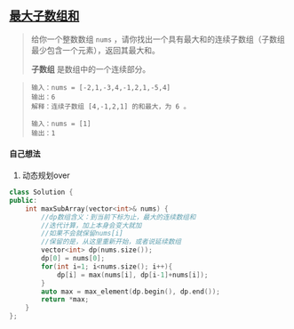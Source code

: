 ## [最大子数组和](https://leetcode.cn/problems/maximum-subarray/description/)

> 给你一个整数数组 `nums` ，请你找出一个具有最大和的连续子数组（子数组最少包含一个元素），返回其最大和。
>
> **子数组** 是数组中的一个连续部分。

> ```
> 输入：nums = [-2,1,-3,4,-1,2,1,-5,4]
> 输出：6
> 解释：连续子数组 [4,-1,2,1] 的和最大，为 6 。
> ```
>
> ```
> 输入：nums = [1]
> 输出：1
> ```



#### 自己想法

1. 动态规划over

```c++
class Solution {
public:
    int maxSubArray(vector<int>& nums) {
        //dp数组含义：到当前下标为止，最大的连续数组和
        //迭代计算，加上本身会变大就加
        //如果不会就保留nums[i]
        //保留的是，从这里重新开始，或者说延续数组
        vector<int> dp(nums.size());
        dp[0] = nums[0];
        for(int i=1; i<nums.size(); i++){
            dp[i] = max(nums[i], dp[i-1]+nums[i]);
        }
        auto max = max_element(dp.begin(), dp.end());
        return *max;
    }
};
```

